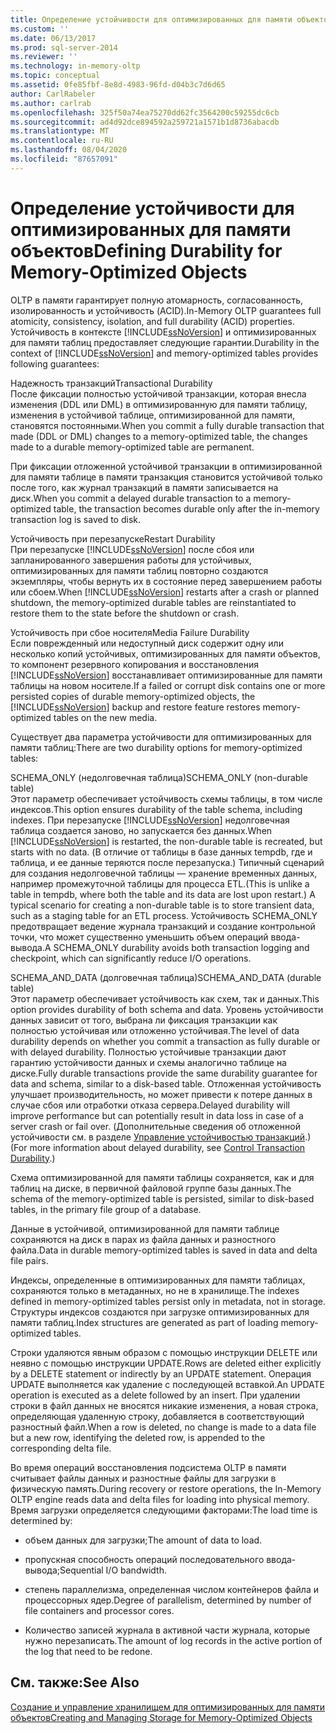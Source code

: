 ```yaml
---
title: Определение устойчивости для оптимизированных для памяти объектов | Документация Майкрософт
ms.custom: ''
ms.date: 06/13/2017
ms.prod: sql-server-2014
ms.reviewer: ''
ms.technology: in-memory-oltp
ms.topic: conceptual
ms.assetid: 0fe85fbf-8e8d-4983-96fd-d04b3c7d6d65
author: CarlRabeler
ms.author: carlrab
ms.openlocfilehash: 325f50a74ea75270dd62fc3564200c59255dc6cb
ms.sourcegitcommit: ad4d92dce894592a259721a1571b1d8736abacdb
ms.translationtype: MT
ms.contentlocale: ru-RU
ms.lasthandoff: 08/04/2020
ms.locfileid: "87657091"
---
```

# <a name="defining-durability-for-memory-optimized-objects"></a><span data-ttu-id="30394-102">Определение устойчивости для оптимизированных для памяти объектов</span><span class="sxs-lookup"><span data-stu-id="30394-102">Defining Durability for Memory-Optimized Objects</span></span>
  <span data-ttu-id="30394-103">OLTP в памяти гарантирует полную атомарность, согласованность, изолированность и устойчивость (ACID).</span><span class="sxs-lookup"><span data-stu-id="30394-103">In-Memory OLTP guarantees full atomicity, consistency, isolation, and full durability (ACID) properties.</span></span> <span data-ttu-id="30394-104">Устойчивость в контексте [!INCLUDE[ssNoVersion](../../includes/ssnoversion-md.md)] и оптимизированных для памяти таблиц предоставляет следующие гарантии.</span><span class="sxs-lookup"><span data-stu-id="30394-104">Durability in the context of [!INCLUDE[ssNoVersion](../../includes/ssnoversion-md.md)] and memory-optimized tables provides following guarantees:</span></span>  
  
 <span data-ttu-id="30394-105">Надежность транзакций</span><span class="sxs-lookup"><span data-stu-id="30394-105">Transactional Durability</span></span>  
 <span data-ttu-id="30394-106">После фиксации полностью устойчивой транзакции, которая внесла изменения (DDL или DML) в оптимизированную для памяти таблицу, изменения в устойчивой таблице, оптимизированной для памяти, становятся постоянными.</span><span class="sxs-lookup"><span data-stu-id="30394-106">When you commit a fully durable transaction that made (DDL or DML) changes to a memory-optimized table, the changes made to a durable memory-optimized table are permanent.</span></span>  
  
 <span data-ttu-id="30394-107">При фиксации отложенной устойчивой транзакции в оптимизированной для памяти таблице в памяти транзакция становится устойчивой только после того, как журнал транзакций в памяти записывается на диск.</span><span class="sxs-lookup"><span data-stu-id="30394-107">When you commit a delayed durable transaction to a memory-optimized table, the transaction becomes durable only after the in-memory transaction log is saved to disk.</span></span>  
  
 <span data-ttu-id="30394-108">Устойчивость при перезапуске</span><span class="sxs-lookup"><span data-stu-id="30394-108">Restart Durability</span></span>  
 <span data-ttu-id="30394-109">При перезапуске [!INCLUDE[ssNoVersion](../../includes/ssnoversion-md.md)] после сбоя или запланированного завершения работы для устойчивых, оптимизированных для памяти таблиц повторно создаются экземпляры, чтобы вернуть их в состояние перед завершением работы или сбоем.</span><span class="sxs-lookup"><span data-stu-id="30394-109">When [!INCLUDE[ssNoVersion](../../includes/ssnoversion-md.md)] restarts after a crash or planned shutdown, the memory-optimized durable tables are reinstantiated to restore them to the state before the shutdown or crash.</span></span>  
  
 <span data-ttu-id="30394-110">Устойчивость при сбое носителя</span><span class="sxs-lookup"><span data-stu-id="30394-110">Media Failure Durability</span></span>  
 <span data-ttu-id="30394-111">Если поврежденный или недоступный диск содержит одну или несколько копий устойчивых, оптимизированных для памяти объектов, то компонент резервного копирования и восстановления [!INCLUDE[ssNoVersion](../../includes/ssnoversion-md.md)] восстанавливает оптимизированные для памяти таблицы на новом носителе.</span><span class="sxs-lookup"><span data-stu-id="30394-111">If a failed or corrupt disk contains one or more persisted copies of durable memory-optimized objects, the [!INCLUDE[ssNoVersion](../../includes/ssnoversion-md.md)] backup and restore feature restores memory-optimized tables on the new media.</span></span>  
  
 <span data-ttu-id="30394-112">Существует два параметра устойчивости для оптимизированных для памяти таблиц:</span><span class="sxs-lookup"><span data-stu-id="30394-112">There are two durability options for memory-optimized tables:</span></span>  
  
 <span data-ttu-id="30394-113">SCHEMA_ONLY (недолговечная таблица)</span><span class="sxs-lookup"><span data-stu-id="30394-113">SCHEMA_ONLY (non-durable table)</span></span>  
 <span data-ttu-id="30394-114">Этот параметр обеспечивает устойчивость схемы таблицы, в том числе индексов.</span><span class="sxs-lookup"><span data-stu-id="30394-114">This option ensures durability of the table schema, including indexes.</span></span> <span data-ttu-id="30394-115">При перезапуске [!INCLUDE[ssNoVersion](../../includes/ssnoversion-md.md)] недолговечная таблица создается заново, но запускается без данных.</span><span class="sxs-lookup"><span data-stu-id="30394-115">When [!INCLUDE[ssNoVersion](../../includes/ssnoversion-md.md)] is restarted, the non-durable table is recreated, but starts with no data.</span></span> <span data-ttu-id="30394-116">(В отличие от таблицы в базе данных tempdb, где и таблица, и ее данные теряются после перезапуска.) Типичный сценарий для создания недолговечной таблицы — хранение временных данных, например промежуточной таблицы для процесса ETL.</span><span class="sxs-lookup"><span data-stu-id="30394-116">(This is unlike a table in tempdb, where both the table and its data are lost upon restart.) A typical scenario for creating a non-durable table is to store transient data, such as a staging table for an ETL process.</span></span> <span data-ttu-id="30394-117">Устойчивость SCHEMA_ONLY предотвращает ведение журнала транзакций и создание контрольной точки, что может существенно уменьшить объем операций ввода-вывода.</span><span class="sxs-lookup"><span data-stu-id="30394-117">A SCHEMA_ONLY durability avoids both transaction logging and checkpoint, which can significantly reduce I/O operations.</span></span>  
  
 <span data-ttu-id="30394-118">SCHEMA_AND_DATA (долговечная таблица)</span><span class="sxs-lookup"><span data-stu-id="30394-118">SCHEMA_AND_DATA (durable table)</span></span>  
 <span data-ttu-id="30394-119">Этот параметр обеспечивает устойчивость как схем, так и данных.</span><span class="sxs-lookup"><span data-stu-id="30394-119">This option provides durability of both schema and data.</span></span> <span data-ttu-id="30394-120">Уровень устойчивости данных зависит от того, выбрана ли фиксация транзакции как полностью устойчивая или отложенно устойчивая.</span><span class="sxs-lookup"><span data-stu-id="30394-120">The level of data durability depends on whether you commit a transaction as fully durable or with delayed durability.</span></span> <span data-ttu-id="30394-121">Полностью устойчивые транзакции дают гарантию устойчивости данных и схемы аналогично таблице на диске.</span><span class="sxs-lookup"><span data-stu-id="30394-121">Fully durable transactions provide the same durability guarantee for data and schema, similar to a disk-based table.</span></span> <span data-ttu-id="30394-122">Отложенная устойчивость улучшает производительность, но может привести к потере данных в случае сбоя или отработки отказа сервера.</span><span class="sxs-lookup"><span data-stu-id="30394-122">Delayed durability will improve performance but can potentially result in data loss in case of a server crash or fail over.</span></span> <span data-ttu-id="30394-123">(Дополнительные сведения об отложенной устойчивости см. в разделе [Управление устойчивостью транзакций](../logs/control-transaction-durability.md).)</span><span class="sxs-lookup"><span data-stu-id="30394-123">(For more information about delayed durability, see [Control Transaction Durability](../logs/control-transaction-durability.md).)</span></span>  
  
 <span data-ttu-id="30394-124">Схема оптимизированной для памяти таблицы сохраняется, как и для таблиц на диске, в первичной файловой группе базы данных.</span><span class="sxs-lookup"><span data-stu-id="30394-124">The schema of the memory-optimized table is persisted, similar to disk-based tables, in the primary file group of a database.</span></span>  
  
 <span data-ttu-id="30394-125">Данные в устойчивой, оптимизированной для памяти таблице сохраняются на диск в парах из файла данных и разностного файла.</span><span class="sxs-lookup"><span data-stu-id="30394-125">Data in durable memory-optimized tables is saved in data and delta file pairs.</span></span>  
  
 <span data-ttu-id="30394-126">Индексы, определенные в оптимизированных для памяти таблицах, сохраняются только в метаданных, но не в хранилище.</span><span class="sxs-lookup"><span data-stu-id="30394-126">The indexes defined in memory-optimized tables persist only in metadata, not in storage.</span></span> <span data-ttu-id="30394-127">Структуры индексов создаются при загрузке оптимизированных для памяти таблиц.</span><span class="sxs-lookup"><span data-stu-id="30394-127">Index structures are generated as part of loading memory-optimized tables.</span></span>  
  
 <span data-ttu-id="30394-128">Строки удаляются явным образом с помощью инструкции DELETE или неявно с помощью инструкции UPDATE.</span><span class="sxs-lookup"><span data-stu-id="30394-128">Rows are deleted either explicitly by a DELETE statement or indirectly by an UPDATE statement.</span></span> <span data-ttu-id="30394-129">Операция UPDATE выполняется как удаление с последующей вставкой.</span><span class="sxs-lookup"><span data-stu-id="30394-129">An UPDATE operation is executed as a delete followed by an insert.</span></span> <span data-ttu-id="30394-130">При удалении строки в файл данных не вносятся никакие изменения, а новая строка, определяющая удаленную строку, добавляется в соответствующий разностный файл.</span><span class="sxs-lookup"><span data-stu-id="30394-130">When a row is deleted, no change is made to a data file but a new row, identifying the deleted row, is appended to the corresponding delta file.</span></span>  
  
 <span data-ttu-id="30394-131">Во время операций восстановления подсистема OLTP в памяти считывает файлы данных и разностные файлы для загрузки в физическую память.</span><span class="sxs-lookup"><span data-stu-id="30394-131">During recovery or restore operations, the In-Memory OLTP engine reads data and delta files for loading into physical memory.</span></span> <span data-ttu-id="30394-132">Время загрузки определяется следующими факторами:</span><span class="sxs-lookup"><span data-stu-id="30394-132">The load time is determined by:</span></span>  
  
-   <span data-ttu-id="30394-133">объем данных для загрузки;</span><span class="sxs-lookup"><span data-stu-id="30394-133">The amount of data to load.</span></span>  
  
-   <span data-ttu-id="30394-134">пропускная способность операций последовательного ввода-вывода;</span><span class="sxs-lookup"><span data-stu-id="30394-134">Sequential I/O bandwidth.</span></span>  
  
-   <span data-ttu-id="30394-135">степень параллелизма, определенная числом контейнеров файла и процессорных ядер.</span><span class="sxs-lookup"><span data-stu-id="30394-135">Degree of parallelism, determined by number of file containers and processor cores.</span></span>  
  
-   <span data-ttu-id="30394-136">Количество записей журнала в активной части журнала, которые нужно перезаписать.</span><span class="sxs-lookup"><span data-stu-id="30394-136">The amount of log records in the active portion of the log that need to be redone.</span></span>  
  
## <a name="see-also"></a><span data-ttu-id="30394-137">См. также:</span><span class="sxs-lookup"><span data-stu-id="30394-137">See Also</span></span>  
 [<span data-ttu-id="30394-138">Создание и управление хранилищем для оптимизированных для памяти объектов</span><span class="sxs-lookup"><span data-stu-id="30394-138">Creating and Managing Storage for Memory-Optimized Objects</span></span>](creating-and-managing-storage-for-memory-optimized-objects.md)  
  
  
